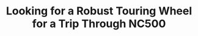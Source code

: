 ---
layout: community
category: community
title: "Looking for a Robust Touring Wheel for a Trip Through NC500"
description: "Looking to up grade my endurance wheels ready for a self supported trip round NC500. Concerned weights may be too much for current wheels, looking for robust gravel/ touring wheels that roll well. "
isTopLevel: false
isSingleLevel: false
isArticle: false
datePublished: 2022-06-18 15:00:00 +0300
dateModified: 2022-06-18 15:00:00 +0300
published: false
---
